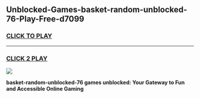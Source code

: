 
## Unblocked-Games-basket-random-unblocked-76-Play-Free-d7099
<h3>
<a href="https://premium76.site?title=basket-random-unblocked-76&ref=23A">CLICK TO PLAY</a></h3>
<hr>

<h3>
<a href="https://premium76.site?title=basket-random-unblocked-76&ref=23A">CLICK 2 PLAY</a>
  
</h3>

<a href="https://premium76.site?title=basket-random-unblocked-76&ref=23A"><img src="https://clearcache.store/games.png"></a>


**basket-random-unblocked-76 games unblocked: Your Gateway to Fun and Accessible Online Gaming**
